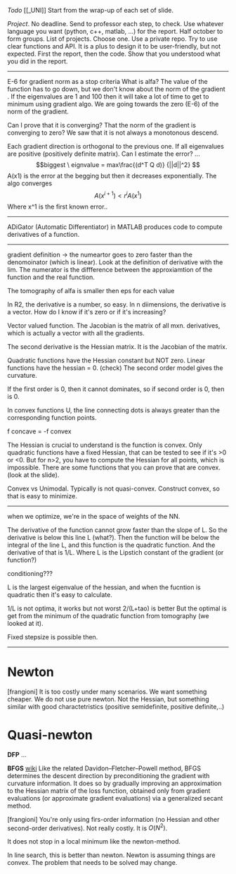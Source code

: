 *Todo*
[[_UNI]]
Start from the wrap-up of each set of slide.



*Project*. No deadline. Send to professor each step, to check. Use whatever language you want (python, c++, matlab, ...) for the report.
Half october to form groups. List of projects. Choose one.
Use a private repo.
Try to use clear functions and API.
It is a plus to design it to be user-friendly, but not expected.
First the report, then the code. Show that you understood what you did in the report.

---



E-6 for gradient norm as a stop criteria 
What is alfa?
The value of the function has to go down, but we don't know about the norm of the gradient .
If the eigenvalues are 1 and 100 then it will take a lot of time to get to minimum using gradient algo.
We are going towards the zero (E-6) of the norm of the gradient.

Can I prove that it is converging? That the norm of the gradient is converging to zero? We saw that it is not always a monotonous descend.

Each gradient direction is orthogonal to the previous one. If all eigenvalues are positive (positively definite matrix). Can I estimate the error? ...
$$biggest \  eignvalue = max\frac{(d^T Q d)}
{||d||^2}
$$
A(x1) is the error at the begging but then it decreases exponentially.
The algo converges $$A(x^{i+1})<r^iA(x^1)$$ Where x^1 is the first known error..

---

ADiGator (Automatic Differentiator) in MATLAB produces code to compute derivatives of a function.

---

gradient definition -> the numeartor goes to zero faster than the denomoinator (which is linear). Look at the definition of derivative with the lim.
The numerator is the diffference between the approxiamtion of the function and the real function.

The tomography of alfa is smaller then eps for each value

In R2, the derivative is a number, so easy.
In n diimensions, the derivative is a vector. How do I know if it's zero or if it's increasing?

Vector valued function. 
The Jacobian is the matrix of all mxn. derivatives, which is actually a vector with all the gradients.

The second derivative is the Hessian matrix.
It is the Jacobian of the matrix.

Quadratic functions have the Hessian constant but NOT zero. 
Linear functions have the hessian = 0.
(check)
The second order model gives the curvature.

If the first order is 0, then it cannot dominates, so if second order is 0, then is 0.

In convex functions U, the line connecting dots is always greater than the corresponding function points.

f concave = -f convex

The Hessian is crucial to understand is the function is convex.
Only quadratic functions have a fixed Hessian, that can be tested to see if it's >0 or <0. But for n>2, you have to compute the Hessian for all points, which is impossible.
There are some functions that you can prove that are convex.
(look at the slide).

Convex vs Unimodal.
Typically is not quasi-convex.
Construct convex, so that is easy to minimize.

---

when we optimize, we're in the space of weights of the NN.

The derivative of the function cannot grow faster than the slope of L.
So the derivative is below this line L (what?).
Then the function will be below the integral of the line L, and this function is the quadratic function.
And the derivative of that is 1/L.
Where L is the Lipstich constant of the gradient (or function?)

conditioning???

L is the largest eigenvalue of the hessian, and when the fucntion is quadratic then it's easy to calculate.

1/L is not optima, it works but not worst
2/(L+tao) is better
But the optimal is get from the minimum of the quadratic function from tomography (we looked at it).

Fixed stepsize is possible then.

---



# Newton
[frangioni]
It is too costly under many scenarios. We want something cheaper.
We do not use pure newton. Not the Hessian, but something similar with good charactetristics (positive semidefinite, positive definite,..)

# Quasi-newton

**DFP**
...

**BFGS**
[wiki](https://en.wikipedia.org/wiki/Broyden%E2%80%93Fletcher%E2%80%93Goldfarb%E2%80%93Shanno_algorithm)
Like the related Davidon–Fletcher–Powell method, BFGS determines the descent direction by preconditioning the gradient with curvature information. It does so by gradually improving an approximation to the Hessian matrix of the loss function, obtained only from gradient evaluations (or approximate gradient evaluations) via a generalized secant method.

[frangioni]
You're only using firs-order information (no Hessian and other second-order derivatives).
Not really costly. It is $O(N^2)$.

It does not stop in a local minimum like the newton-method.

In line search, this is better than newton.
Newton is assuming things are convex.
The problem that needs to be solved may change.




























